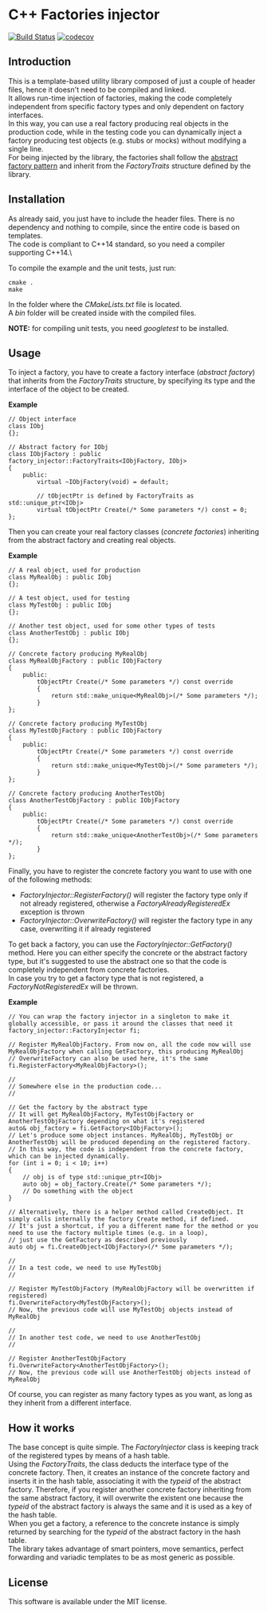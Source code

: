 # C++ Factories injector
[![Build Status](https://travis-ci.com/ebellocchia/factories_injector.svg?branch=master)](https://travis-ci.com/ebellocchia/factories_injector)
[![codecov](https://codecov.io/gh/ebellocchia/factories_injector/branch/master/graph/badge.svg)](https://codecov.io/gh/ebellocchia/factories_injector)

## Introduction

This is a template-based utility library composed of just a couple of header files, hence it doesn't need to be compiled and linked.\
It allows run-time injection of factories, making the code completely independent from specific factory types and only dependent on factory interfaces.\
In this way, you can use a real factory producing real objects in the production code, while in the testing code you can dynamically inject a factory producing test objects (e.g. stubs or mocks) without modifying a single line.\
For being injected by the library, the factories shall follow the [abstract factory pattern](https://en.wikipedia.org/wiki/Abstract_factory_pattern) and inherit from the *FactoryTraits* structure defined by the library.

## Installation

As already said, you just have to include the header files. There is no dependency and nothing to compile, since the entire code is based on templates.\
The code is compliant to C++14 standard, so you need a compiler supporting C++14.\

To compile the example and the unit tests, just run:

    cmake .
    make

In the folder where the *CMakeLists.txt* file is located.\
A *bin* folder will be created inside with the compiled files.

**NOTE:** for compiling unit tests, you need *googletest* to be installed.

## Usage

To inject a factory, you have to create a factory interface (*abstract factory*) that inherits from the *FactoryTraits* structure, by specifying its type and the interface of the object to be created.

**Example**

    // Object interface
    class IObj
    {};

    // Abstract factory for IObj
    class IObjFactory : public factory_injector::FactoryTraits<IObjFactory, IObj>
    {
        public:
            virtual ~IObjFactory(void) = default;

            // tObjectPtr is defined by FactoryTraits as std::unique_ptr<IObj>
            virtual tObjectPtr Create(/* Some parameters */) const = 0;
    };

Then you can create your real factory classes (*concrete factories*) inheriting from the abstract factory and creating real objects.

**Example**

    // A real object, used for production
    class MyRealObj : public IObj
    {};

    // A test object, used for testing
    class MyTestObj : public IObj
    {};

    // Another test object, used for some other types of tests
    class AnotherTestObj : public IObj
    {};

    // Concrete factory producing MyRealObj
    class MyRealObjFactory : public IObjFactory
    {
        public:
            tObjectPtr Create(/* Some parameters */) const override
            {
                return std::make_unique<MyRealObj>(/* Some parameters */);
            }
    };

    // Concrete factory producing MyTestObj
    class MyTestObjFactory : public IObjFactory
    {
        public:
            tObjectPtr Create(/* Some parameters */) const override
            {
                return std::make_unique<MyTestObj>(/* Some parameters */);
            }
    };

    // Concrete factory producing AnotherTestObj
    class AnotherTestObjFactory : public IObjFactory
    {
        public:
            tObjectPtr Create(/* Some parameters */) const override
            {
                return std::make_unique<AnotherTestObj>(/* Some parameters */);
            }
    };

Finally, you have to register the concrete factory you want to use with one of the following methods:
- *FactoryInjector::RegisterFactory<FactoryType>()* will register the factory type only if not already registered, otherwise a *FactoryAlreadyRegisteredEx* exception is thrown
- *FactoryInjector::OverwriteFactory<FactoryType>()* will register the factory type in any case, overwriting it if already registered

To get back a factory, you can use the *FactoryInjector::GetFactory<FactoryType>()* method. Here you can either specify the concrete or the abstract factory type, but it's suggested to use the abstract one so that the code is completely independent from concrete factories.\
In case you try to get a factory type that is not registered, a *FactoryNotRegisteredEx* will be thrown.

**Example**

    // You can wrap the factory injector in a singleton to make it globally accessible, or pass it around the classes that need it
    factory_injector::FactoryInjector fi;

    // Register MyRealObjFactory. From now on, all the code now will use MyRealObjFactory when calling GetFactory, this producing MyRealObj
    // OverwriteFactory can also be used here, it's the same
    fi.RegisterFactory<MyRealObjFactory>();

    //
    // Somewhere else in the production code...
    //

    // Get the factory by the abstract type
    // It will get MyRealObjFactory, MyTestObjFactory or AnotherTestObjFactory depending on what it's registered
    auto& obj_factory = fi.GetFactory<IObjFactory>();
    // Let's produce some object instances. MyRealObj, MyTestObj or AnotherTestObj will be produced depending on the registered factory.
    // In this way, the code is independent from the concrete factory, which can be injected dynamically.
    for (int i = 0; i < 10; i++)
    {
        // obj is of type std::unique_ptr<IObj>
        auto obj = obj_factory.Create(/* Some parameters */);
        // Do something with the object
    }

    // Alternatively, there is a helper method called CreateObject. It simply calls internally the factory Create method, if defined.
    // It's just a shortcut, if you a different name for the method or you need to use the factory multiple times (e.g. in a loop),
    // just use the GetFactory as described previously
    auto obj = fi.CreateObject<IObjFactory>(/* Some parameters */);

    //
    // In a test code, we need to use MyTestObj
    //

    // Register MyTestObjFactory (MyRealObjFactory will be overwritten if registered)
    fi.OverwriteFactory<MyTestObjFactory>();
    // Now, the previous code will use MyTestObj objects instead of MyRealObj

    //
    // In another test code, we need to use AnotherTestObj
    //

    // Register AnotherTestObjFactory
    fi.OverwriteFactory<AnotherTestObjFactory>();
    // Now, the previous code will use AnotherTestObj objects instead of MyRealObj

Of course, you can register as many factory types as you want, as long as they inherit from a different interface.

## How it works

The base concept is quite simple. The *FactoryInjector* class is keeping track of the registered types by means of a hash table.\
Using the *FactoryTraits*, the class deducts the interface type of the concrete factory. Then, it creates an instance of the concrete factory and inserts it in the hash table, associating it with the *typeid* of the abstract factory. Therefore, if you register another concrete factory inheriting from the same abstract factory, it will overwrite the existent one because the *typeid* of the abstract factory is always the same and it is used as a key of the hash table.\
When you get a factory, a reference to the concrete instance is simply returned by searching for the *typeid* of the abstract factory in the hash table.\
The library takes advantage of smart pointers, move semantics, perfect forwarding and variadic templates to be as most generic as possible.

## License

This software is available under the MIT license.
